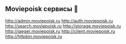 ## Moviepoisk сервисы 👋

http://admin.moviepoisk.ru
http://auth.moviepoisk.ru
http://search.moviepoisk.ru
http://storage.moviepoisk.ru
http://jaeger.moviepoisk.ru
http://client.moviepoisk.ru
http://httpbin.moviepoisk.ru

<!--

**Here are some ideas to get you started:**

🙋‍♀️ A short introduction - what is your organization all about?
🌈 Contribution guidelines - how can the community get involved?
👩‍💻 Useful resources - where can the community find your docs? Is there anything else the community should know?
🍿 Fun facts - what does your team eat for breakfast?
🧙 Remember, you can do mighty things with the power of [Markdown](https://docs.github.com/github/writing-on-github/getting-started-with-writing-and-formatting-on-github/basic-writing-and-formatting-syntax)
-->
